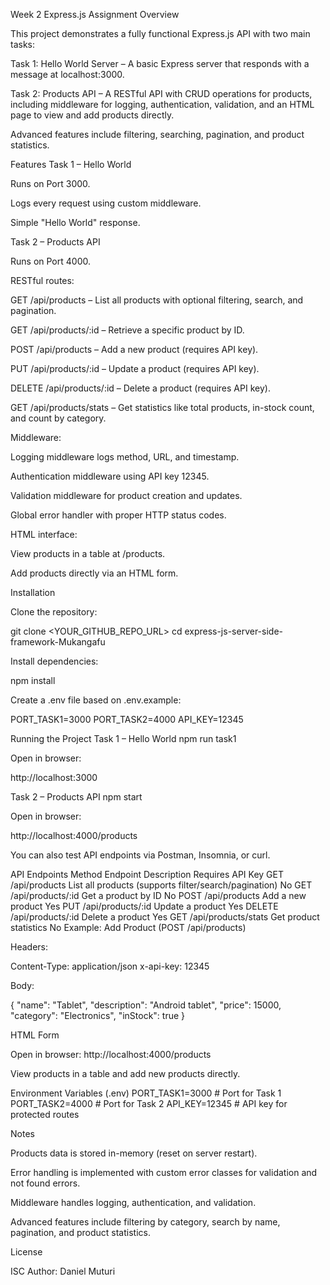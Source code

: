 Week 2 Express.js Assignment
Overview

This project demonstrates a fully functional Express.js API with two main tasks:

Task 1: Hello World Server – A basic Express server that responds with a message at localhost:3000.

Task 2: Products API – A RESTful API with CRUD operations for products, including middleware for logging, authentication, validation, and an HTML page to view and add products directly.

Advanced features include filtering, searching, pagination, and product statistics.

Features
Task 1 – Hello World

Runs on Port 3000.

Logs every request using custom middleware.

Simple "Hello World" response.

Task 2 – Products API

Runs on Port 4000.

RESTful routes:

GET /api/products – List all products with optional filtering, search, and pagination.

GET /api/products/:id – Retrieve a specific product by ID.

POST /api/products – Add a new product (requires API key).

PUT /api/products/:id – Update a product (requires API key).

DELETE /api/products/:id – Delete a product (requires API key).

GET /api/products/stats – Get statistics like total products, in-stock count, and count by category.

Middleware:

Logging middleware logs method, URL, and timestamp.

Authentication middleware using API key 12345.

Validation middleware for product creation and updates.

Global error handler with proper HTTP status codes.

HTML interface:

View products in a table at /products.

Add products directly via an HTML form.

Installation

Clone the repository:

git clone <YOUR_GITHUB_REPO_URL>
cd express-js-server-side-framework-Mukangafu


Install dependencies:

npm install


Create a .env file based on .env.example:

PORT_TASK1=3000
PORT_TASK2=4000
API_KEY=12345

Running the Project
Task 1 – Hello World
npm run task1


Open in browser:

http://localhost:3000

Task 2 – Products API
npm start


Open in browser:

http://localhost:4000/products


You can also test API endpoints via Postman, Insomnia, or curl.

API Endpoints
Method	Endpoint	Description	Requires API Key
GET	/api/products	List all products (supports filter/search/pagination)	No
GET	/api/products/:id	Get a product by ID	No
POST	/api/products	Add a new product	Yes
PUT	/api/products/:id	Update a product	Yes
DELETE	/api/products/:id	Delete a product	Yes
GET	/api/products/stats	Get product statistics	No
Example: Add Product (POST /api/products)

Headers:

Content-Type: application/json
x-api-key: 12345


Body:

{
  "name": "Tablet",
  "description": "Android tablet",
  "price": 15000,
  "category": "Electronics",
  "inStock": true
}

HTML Form

Open in browser: http://localhost:4000/products

View products in a table and add new products directly.

Environment Variables (.env)
PORT_TASK1=3000       # Port for Task 1
PORT_TASK2=4000       # Port for Task 2
API_KEY=12345         # API key for protected routes

Notes

Products data is stored in-memory (reset on server restart).

Error handling is implemented with custom error classes for validation and not found errors.

Middleware handles logging, authentication, and validation.

Advanced features include filtering by category, search by name, pagination, and product statistics.

License

ISC
Author: Daniel Muturi